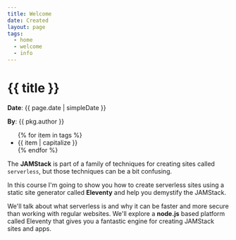 ```yaml
---
title: Welcome
date: Created
layout: page
tags: 
  - home
  - welcome
  - info
---
```


# {{ title }}
**Date**: {{ page.date | simpleDate }}

**By**: {{ pkg.author }}

<ul>
  {% for item in tags %}
  <li>{{ item | capitalize }}</li>
  {% endfor %}
</ul>

The **JAMStack** is part of a family of techniques for creating sites called `serverless`, but those techniques can be a bit confusing.

In this course I'm going to show you how to create serverless sites using a static site generator called **Eleventy** and help you demystify the JAMStack.

We'll talk about what serverless is and why it can be faster and more secure than working with regular websites. We'll explore a **node.js** based platform called Eleventy that gives you a fantastic engine for creating JAMStack sites and apps.